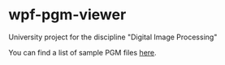 # wpf-pgm-viewer
University project for the discipline "Digital Image Processing"

You can find a list of sample PGM files [here](https://people.sc.fsu.edu/~jburkardt/data/pgma/pgma.html).
